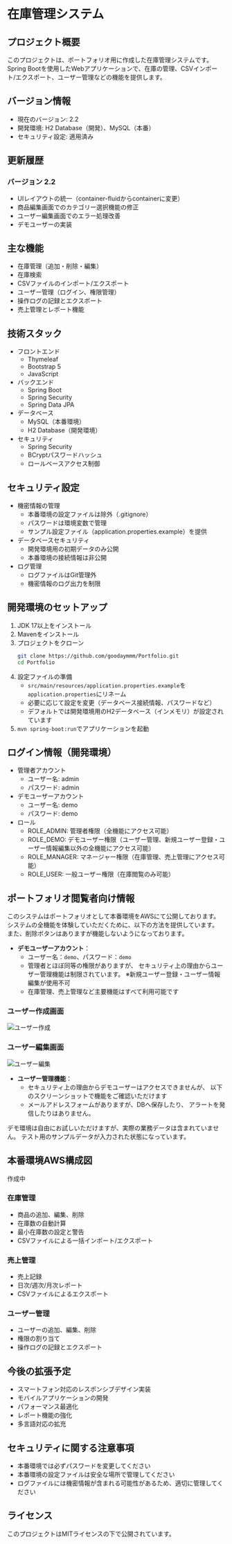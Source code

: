 # 在庫管理システム

## プロジェクト概要
このプロジェクトは、ポートフォリオ用に作成した在庫管理システムです。
Spring Bootを使用したWebアプリケーションで、在庫の管理、CSVインポート/エクスポート、ユーザー管理などの機能を提供します。

## バージョン情報
- 現在のバージョン: 2.2
- 開発環境: H2 Database（開発）、MySQL（本番）
- セキュリティ設定: 適用済み

## 更新履歴
### バージョン 2.2
- UIレイアウトの統一（container-fluidからcontainerに変更）
- 商品編集画面でのカテゴリー選択機能の修正
- ユーザー編集画面でのエラー処理改善
- デモユーザーの実装

## 主な機能
- 在庫管理（追加・削除・編集）
- 在庫検索
- CSVファイルのインポート/エクスポート
- ユーザー管理（ログイン、権限管理）
- 操作ログの記録とエクスポート
- 売上管理とレポート機能

## 技術スタック
- フロントエンド
  - Thymeleaf
  - Bootstrap 5
  - JavaScript
- バックエンド
  - Spring Boot
  - Spring Security
  - Spring Data JPA
- データベース
  - MySQL（本番環境）
  - H2 Database（開発環境）
- セキュリティ
  - Spring Security
  - BCryptパスワードハッシュ
  - ロールベースアクセス制御

## セキュリティ設定
- 機密情報の管理
  - 本番環境の設定ファイルは除外（.gitignore）
  - パスワードは環境変数で管理
  - サンプル設定ファイル（application.properties.example）を提供
- データベースセキュリティ
  - 開発環境用の初期データのみ公開
  - 本番環境の接続情報は非公開
- ログ管理
  - ログファイルはGit管理外
  - 機密情報のログ出力を制限

## 開発環境のセットアップ
1. JDK 17以上をインストール
2. Mavenをインストール
3. プロジェクトをクローン
   ```bash
   git clone https://github.com/goodaymmm/Portfolio.git
   cd Portfolio
   ```
4. 設定ファイルの準備
   - `src/main/resources/application.properties.example`を`application.properties`にリネーム
   - 必要に応じて設定を変更（データベース接続情報、パスワードなど）
   - デフォルトでは開発環境用のH2データベース（インメモリ）が設定されています
5. `mvn spring-boot:run`でアプリケーションを起動

## ログイン情報（開発環境）
- 管理者アカウント
  - ユーザー名: admin
  - パスワード: admin
- デモユーザーアカウント
  - ユーザー名: demo
  - パスワード: demo
- ロール
  - ROLE_ADMIN: 管理者権限（全機能にアクセス可能）
  - ROLE_DEMO: デモユーザー権限（ユーザー管理、新規ユーザー登録・ユーザー情報編集以外の全機能にアクセス可能）
  - ROLE_MANAGER: マネージャー権限（在庫管理、売上管理にアクセス可能）
  - ROLE_USER: 一般ユーザー権限（在庫閲覧のみ可能）

## ポートフォリオ閲覧者向け情報
このシステムはポートフォリオとして本番環境をAWSにて公開しております。
システムの全機能を体験していただくために、以下の方法を提供しています。
また、削除ボタンはありますが機能しないようになっております。

- **デモユーザーアカウント**：
  - ユーザー名：`demo`、パスワード：`demo`
  - 管理者とほぼ同等の権限がありますが、
  セキュリティ上の理由からユーザー管理機能は制限されています。
  ※新規ユーザー登録・ユーザー情報編集が使用不可
  - 在庫管理、売上管理など主要機能はすべて利用可能です

### ユーザー作成画面
![ユーザー作成](/docs/images/user_regist.png)

### ユーザー編集画面
![ユーザー編集](/docs/images/user_eddit.png)

- **ユーザー管理機能**：
  - セキュリティ上の理由からデモユーザーはアクセスできませんが、
  以下のスクリーンショットで機能をご確認いただけます
  - メールアドレスフォームがありますが、DBへ保存したり、
  アラートを発信したりはありません。

デモ環境は自由にお試しいただけますが、実際の業務データは含まれていません。
テスト用のサンプルデータが入力された状態になっています。

## 本番環境AWS構成図
作成中

### 在庫管理
- 商品の追加、編集、削除
- 在庫数の自動計算
- 最小在庫数の設定と警告
- CSVファイルによる一括インポート/エクスポート

### 売上管理
- 売上記録
- 日次/週次/月次レポート
- CSVファイルによるエクスポート

### ユーザー管理
- ユーザーの追加、編集、削除
- 権限の割り当て
- 操作ログの記録とエクスポート

## 今後の拡張予定
- スマートフォン対応のレスポンシブデザイン実装
- モバイルアプリケーションの開発
- パフォーマンス最適化
- レポート機能の強化
- 多言語対応の拡充

## セキュリティに関する注意事項
- 本番環境では必ずパスワードを変更してください
- 本番環境の設定ファイルは安全な場所で管理してください
- ログファイルには機密情報が含まれる可能性があるため、適切に管理してください

## ライセンス
このプロジェクトはMITライセンスの下で公開されています。 
